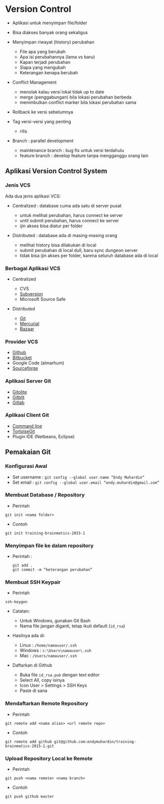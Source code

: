 # Version Control #

* Aplikasi untuk menyimpan file/folder
* Bisa diakses banyak orang sekaligus

* Menyimpan riwayat (history) perubahan
  * File apa yang berubah
  * Apa isi perubahannya (lama vs baru)
  * Kapan terjadi perubahan
  * Siapa yang mengubah
  * Keterangan kenapa berubah

* Conflict Management
  * menolak kalau versi lokal tidak up to date
  * merge (penggabungan) bila lokasi perubahan berbeda
  * menimbulkan conflict marker bila lokasi perubahan sama

* Rollback ke versi sebelumnya
* Tag versi-versi yang penting
  * rilis

* Branch : parallel development
  * maintenance branch : bug fix untuk versi terdahulu
  * feature branch : develop feature tanpa mengganggu orang lain


## Aplikasi Version Control System ##

### Jenis VCS ###

Ada dua jenis aplikasi VCS:

* Centralized : database cuma ada satu di server pusat

	* untuk melihat perubahan, harus connect ke server
	* until submit perubahan, harus connect ke server
	* ijin akses bisa diatur per folder

* Distributed : database ada di masing-masing orang

	* melihat history bisa dilakukan di local
	* submit perubahan di local dull, baru sync dungeon server
	* tidak bisa ijin akses per folder, karena seluruh database ada di local

### Berbagai Aplikasi VCS ###

* Centralized

	* CVS
	* [Subversion](https://subversion.apache.org/)
	* Microsoft Source Safe

* Distributed

	* [Git](http://git-scm.com/)
	* [Mercurial](https://mercurial.selenic.com/)
	* [Bazaar](https://bazaar.canonical.com/)


### Provider VCS ###

* [Github](https://github.com/)
* [Bitbucket](https://bitbucket.org/)
* Google Code (almarhum)
* [Sourceforge](http://sourceforge.net/)

### Aplikasi Server Git ###

* [Gitolite](http://gitolite.com/gitolite/index.html)
* [Gitblit](http://www.gitblit.com/)
* [Gitlab](https://about.gitlab.com/)

### Aplikasi Client Git ###

* [Command line](http://git-scm.com/downloads)
* [TortoiseGit](https://code.google.com/p/tortoisegit/)
* Plugin IDE (Netbeans, Eclipse)

## Pemakaian Git ##

### Konfigurasi Awal ###

* Set username : `git config --global user.name “Endy Muhardin”`
* Set email : `git config --global user.email “endy.muhardin@gmail.com”`

### Membuat Database / Repository ###

* Perintah 

```
git init <nama folder>
```

* Contoh

```
git init training-brainmatics-2015-1
```

### Menyimpan file ke dalam repository ###

* Perintah : 

    ```
    git add .
    git commit -m “keterangan perubahan”
    ```

### Membuat SSH Keypair ###

* Perintah

```
ssh-keygen
```

* Catatan:

	* Untuk Windows, gunakan Git Bash
	* Nama file jangan diganti, tetap ikuti default (`id_rsa`)

* Hasilnya ada di:

	* Linux : `/home/namauser/.ssh`
	* Windows : `c:\Users\namauser\.ssh`
	* Mac : `/Users/namauser/.ssh`

* Daftarkan di Github
	
	* Buka file `id_rsa.pub` dengan text editor
	* Select All, copy isinya
	* Icon User > Settings > SSH Keys
	* Paste di sana

### Mendaftarkan Remote Repository ###

* Perintah

```
git remote add <nama alias> <url remote repo>
```

* Contoh

```
git remote add github git@github.com:endymuhardin/training-brainmatics-2015-1.git
```

### Upload Repository Local ke Remote ###

* Perintah

```
git push <nama remote> <nama branch>
```


* Contoh

```
git push github master
```